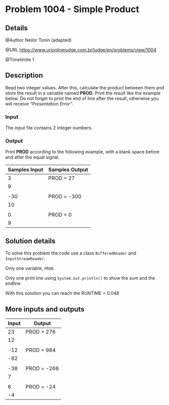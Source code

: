# Problem 1004 - Simple Product

## Details

@Author Neilor Tonin (adapted)

@URL https://www.urionlinejudge.com.br/judge/en/problems/view/1004

@Timelimite 1

## Description

Read two integer values. After this, calculate the product between them and store the result in a variable named **PROD**. Print the result like the example below. Do not forget to print the end of line after the result, otherwise you will receive *“Presentation Error”*.

### Input

The input file contains 2 integer numbers.

### Output

Print **PROD** according to the following example, with a blank space before and after the equal signal.

| Samples Input | Samples Output|
|---------------|---------------|
| 3 | PROD = 27 |
| 9 | |
| | |
| -30 | PROD = -300 |
| 10 | |
| | |
| 0 | PROD = 0 |
| 9 | |

## Solution details

To solve this problem the code use a class `BufferedReader` and `InputStreamReader`.

Only one variable, `PROD`.

Only one print line using `System.out.println()` to show the sum and the endline

With this solution you can reach the RUNTIME = 0.048

## More inputs and outputs

| Input | Output|
|-------|-------|
| 23 | PROD = 276 |
| 12 | |
| | |
| -12 | PROD = 984 |
| -82 | |
| | |
| -38 | PROD = -266 |
| 7 | |
| | |
| 6 | PROD = -24 |
| -4 | |
